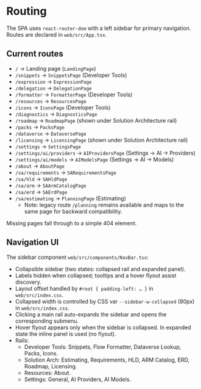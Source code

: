 # Routing

The SPA uses `react-router-dom` with a left sidebar for primary navigation. Routes are declared in `web/src/App.tsx`.

## Current routes

- `/` → Landing page (`LandingPage`)
- `/snippets` → `SnippetsPage` (Developer Tools)
- `/expression` → `ExpressionPage`
- `/delegation` → `DelegationPage`
- `/formatter` → `FormatterPage` (Developer Tools)
- `/resources` → `ResourcesPage`
- `/icons` → `IconsPage` (Developer Tools)
- `/diagnostics` → `DiagnosticsPage`
- `/roadmap` → `RoadmapPage` (shown under Solution Architecture rail)
- `/packs` → `PacksPage`
- `/dataverse` → `DataversePage`
- `/licensing` → `LicensingPage` (shown under Solution Architecture rail)
- `/settings` → `SettingsPage`
- `/settings/ai/providers` → `AIProvidersPage` (Settings → AI → Providers)
- `/settings/ai/models` → `AIModelsPage` (Settings → AI → Models)
- `/about` → `AboutPage`
- `/sa/requirements` → `SARequirementsPage`
- `/sa/hld` → `SAHldPage`
- `/sa/arm` → `SAArmCatalogPage`
- `/sa/erd` → `SAErdPage`
- `/sa/estimating` → `PlanningPage` (Estimating)
  - Note: legacy route `/planning` remains available and maps to the same page for backward compatibility.

Missing pages fall through to a simple 404 element.

## Navigation UI

The sidebar component `web/src/components/NavBar.tsx`:

- Collapsible sidebar (two states: collapsed rail and expanded panel).
- Labels hidden when collapsed; tooltips and a hover flyout assist discovery.
- Layout offset handled by `#root { padding-left: … }` in `web/src/index.css`.
- Collapsed width is controlled by CSS var `--sidebar-w-collapsed` (80px) in `web/src/index.css`.
- Clicking a main rail auto-expands the sidebar and opens the corresponding submenu.
- Hover flyout appears only when the sidebar is collapsed. In expanded state the inline panel is used (no flyout).
- Rails:
  - Developer Tools: Snippets, Flow Formatter, Dataverse Lookup, Packs, Icons.
  - Solution Arch: Estimating, Requirements, HLD, ARM Catalog, ERD, Roadmap, Licensing.
  - Resources: About.
  - Settings: General, AI Providers, AI Models.
